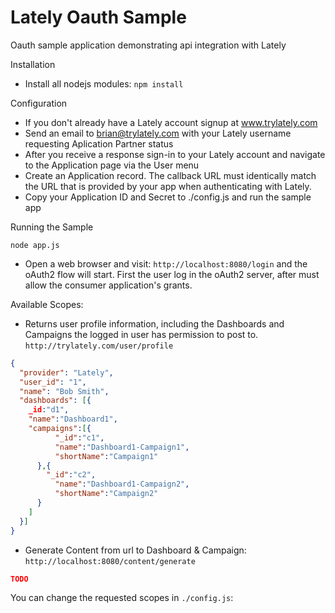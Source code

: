 Lately Oauth Sample
===========================

Oauth sample application demonstrating api integration with Lately

Installation
* Install all nodejs modules: `npm install` 

Configuration
* If you don't already have a Lately account signup at www.trylately.com
* Send an email to brian@trylately.com with your Lately username requesting Aplication Partner status
* After you receive a response sign-in to your Lately account and navigate to the Application page via the User menu
* Create an Application record. The callback URL must identically match the URL that is provided by your app when authenticating with Lately. 
* Copy your Application ID and Secret to ./config.js and run the sample app

Running the Sample

```
node app.js
```

* Open a web browser and visit: `http://localhost:8080/login` and the oAuth2 flow will start. First the user log in the oAuth2 server, after must allow the consumer application's grants.

Available Scopes:

* Returns user profile information, including the Dashboards and Campaigns the logged in user has permission to post to. 
`http://trylately.com/user/profile`

```json
{
  "provider": "Lately",
  "user_id": "1",
  "name": "Bob Smith",
  "dashboards": [{
  	_id:"d1",
  	"name":"Dashboard1",
  	"campaigns":[{
	  	  "_id":"c1",
	  	  "name":"Dashboard1-Campaign1",
	  	  "shortName":"Campaign1"
  	  },{
  	  	"_id":"c2",
	  	  "name":"Dashboard1-Campaign2",
	  	  "shortName":"Campaign2"
  	  }
  	]
  }]
}
```

* Generate Content from url to Dashboard & Campaign:
`http://localhost:8080/content/generate`
```json
TODO
```

You can change the requested scopes in `./config.js`:


